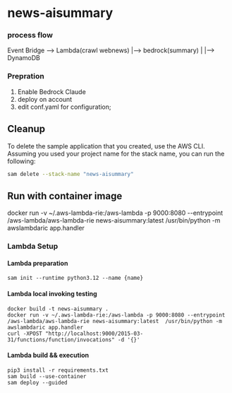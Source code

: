 # news-aisummary

### process flow

Event Bridge --> Lambda(crawl webnews) |--> bedrock(summary)
                                       |
                                       |--> DynamoDB

### Prepration
1. Enable Bedrock Claude 
2. deploy on account
3. edit conf.yaml for configuration;

## Cleanup

To delete the sample application that you created, use the AWS CLI. Assuming you used your project name for the stack name, you can run the following:

```bash
sam delete --stack-name "news-aisummary"
```

## Run with container image

docker run -v ~/.aws-lambda-rie:/aws-lambda -p 9000:8080 --entrypoint  /aws-lambda/aws-lambda-rie news-aisummary:latest  /usr/bin/python -m awslambdaric app.handler

### Lambda Setup

#### Lambda preparation

```
sam init --runtime python3.12 --name {name}
```

#### Lambda local invoking testing

```
docker build -t news-aisummary .
docker run -v ~/.aws-lambda-rie:/aws-lambda -p 9000:8080 --entrypoint /aws-lambda/aws-lambda-rie news-aisummary:latest  /usr/bin/python -m awslambdaric app.handler 
curl -XPOST "http://localhost:9000/2015-03-31/functions/function/invocations" -d '{}'

```

#### Lambda build && execution 

```
pip3 install -r requirements.txt 
sam build --use-container
sam deploy --guided
```
